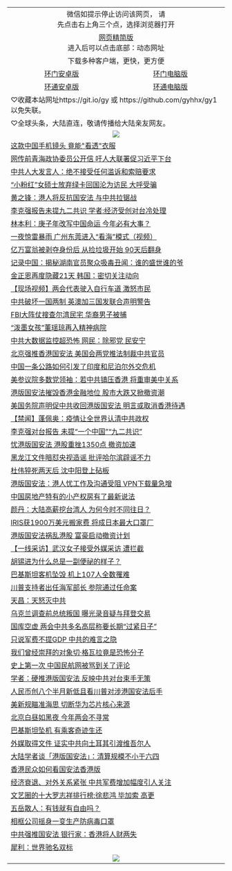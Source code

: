 
 <table>
    <tr>
    <td colspan="2" align="center">微信如提示停止访问该网页， 请<br/>先点击右上角三个点，选择浏览器打开</td>
  <tr>
  <tr>
    <td colspan="2" align="center"><a href="https://gitcdn.xyz/cdn/otiny/up/master/show005.htm">网页精简版</a><br/>进入后可以点击底部：动态网址</td>
  </tr>
  <tr>
    <td colspan="2" align="center">下载多种客户端，更快，更方便</td>
  <tr>
  <tr>
    <td align="center"><a href="https://cdn.jsdelivr.net/gh/opipe/up/oGatea.apk">环门安卓版</a></td>
    <td align="center"><a href="https://cdn.jsdelivr.net/gh/opipe/up/oGate.zip">环门电脑版</a></td>
  </tr>
  <tr>
    <td align="center"><a href="https://cdn.jsdelivr.net/gh/opipe/up/oPipe.apk">环通安卓版</a></td>
    <td align="center"><a href="https://raw.githubusercontent.com/opipe/up/master/oPipe.zip">环通电脑版</a></td>
  </tr>
<tr>
<td colspan="2" align=left>
♡收藏本站网址https://git.io/gy 或 https://github.com/gyhhx/gy1 以免失联。 
 </td>
</tr>
<td colspan="2" align=left>
♡全球头条，大陆直连，敬请传播给大陆亲友网友。
 </td>
</tr>

 <tr>
    <td colspan="2" align=center><img src="https://cdn.jsdelivr.net/gh/gyoupiodf/im1/%E7%BD%91%E9%97%A8%E6%96%B0%E9%97%BB1.jpg"></td>
 </tr>

<tr><td colspan="2" align="left"><a href="https://cdn.xdubr.casa/?name=c1174657&key=rzgoysrlrcghzyrf&from=gy1">这款中国手机镜头 竟能&quot;看透&quot;衣服</a></td></tr>
<tr><td colspan="2" align="left"><a href="https://cdn.xdubr.casa/?name=c1174641&key=rzgoysrlrcghzyrf&from=gy1">网传前青海政协委员公开信 吁人大联署促习近平下台</a></td></tr>
<tr><td colspan="2" align="left"><a href="https://cdn.xdubr.casa/?name=c1174655&key=rzgoysrlrcghzyrf&from=gy1">中共人大发言人：绝不接受任何滥诉和索赔要求</a></td></tr>
<tr><td colspan="2" align="left"><a href="https://cdn.xdubr.casa/?name=c1174634&key=rzgoysrlrcghzyrf&from=gy1">“小粉红”女硕士放弃绿卡回国沦为访民 大呼受骗</a></td></tr>
<tr><td colspan="2" align="left"><a href="https://cdn.xdubr.casa/?name=c1174632&key=rzgoysrlrcghzyrf&from=gy1">黄之锋：港人将反抗国安法 与中共拉锯战</a></td></tr>
<tr><td colspan="2" align="left"><a href="https://cdn.xdubr.casa/?name=c1174633&key=rzgoysrlrcghzyrf&from=gy1">李克强报告未提九二共识 学者:经济受创对台冷处理</a></td></tr>
<tr><td colspan="2" align="left"><a href="https://cdn.xdubr.casa/?name=c1174658&key=rzgoysrlrcghzyrf&from=gy1">林本利：庚子年改写中国命运 今年必有大事？</a></td></tr>
<tr><td colspan="2" align="left"><a href="https://cdn.xdubr.casa/?name=c1174635&key=rzgoysrlrcghzyrf&from=gy1">一夜惊雷暴雨 广州东莞进入“看海”模式（视频）</a></td></tr>
<tr><td colspan="2" align="left"><a href="https://cdn.xdubr.casa/?name=c1174653&key=rzgoysrlrcghzyrf&from=gy1">亿万富翁被剥夺身份后 从捡垃圾开始 90天后翻身</a></td></tr>
<tr><td colspan="2" align="left"><a href="https://cdn.xdubr.casa/?name=c1174622&key=rzgoysrlrcghzyrf&from=gy1">记录中国：揭秘湖南官员聚众吸毒丑闻：谁的盛世谁的爷</a></td></tr>
<tr><td colspan="2" align="left"><a href="https://cdn.xdubr.casa/?name=c1174650&key=rzgoysrlrcghzyrf&from=gy1">金正恩再度隐藏21天 韩国：密切关注动向</a></td></tr>
<tr><td colspan="2" align="left"><a href="https://cdn.xdubr.casa/?name=c1174600&key=rzgoysrlrcghzyrf&from=gy1">【现场视频】两会代表驶入自行车道 激怒市民</a></td></tr>
<tr><td colspan="2" align="left"><a href="https://cdn.xdubr.casa/?name=c1174619&key=rzgoysrlrcghzyrf&from=gy1">中共破坏一国两制 英澳加三国发联合声明警告</a></td></tr>
<tr><td colspan="2" align="left"><a href="https://cdn.xdubr.casa/?name=c1174654&key=rzgoysrlrcghzyrf&from=gy1">FBI大阵仗搜查尔湾民宅 华裔男子被捕</a></td></tr>
<tr><td colspan="2" align="left"><a href="https://cdn.xdubr.casa/?name=c1174661&key=rzgoysrlrcghzyrf&from=gy1">“泼墨女孩”董瑶琼再入精神病院</a></td></tr>
<tr><td colspan="2" align="left"><a href="https://cdn.xdubr.casa/?name=c1174662&key=rzgoysrlrcghzyrf&from=gy1">中共大数据监控超恐怖 网民：除邪党 民安宁</a></td></tr>
<tr><td colspan="2" align="left"><a href="https://cdn.xdubr.casa/?name=c1174597&key=rzgoysrlrcghzyrf&from=gy1">北京强推香港国安法 美国会两党推法制裁中共官员</a></td></tr>
<tr><td colspan="2" align="left"><a href="https://cdn.xdubr.casa/?name=c1174646&key=rzgoysrlrcghzyrf&from=gy1">中国一条公路如何引发了印度和尼泊尔外交危机</a></td></tr>
<tr><td colspan="2" align="left"><a href="https://cdn.xdubr.casa/?name=c1174608&key=rzgoysrlrcghzyrf&from=gy1">美参议院多数党领袖：若中共镇压香港 将重审美中关系</a></td></tr>
<tr><td colspan="2" align="left"><a href="https://cdn.xdubr.casa/?name=c1174604&key=rzgoysrlrcghzyrf&from=gy1">港版国安法摧毁香港金融地位 股市大跌又掀撤资潮</a></td></tr>
<tr><td colspan="2" align="left"><a href="https://cdn.xdubr.casa/?name=c1174651&key=rzgoysrlrcghzyrf&from=gy1">美国务院声明促中共收回港版国安法 明言或取消香港待遇</a></td></tr>
<tr><td colspan="2" align="left"><a href="https://cdn.xdubr.casa/?name=c1174663&key=rzgoysrlrcghzyrf&from=gy1">【禁闻】蓬佩奥：疫情让全世界认清中共政权</a></td></tr>
<tr><td colspan="2" align="left"><a href="https://cdn.xdubr.casa/?name=c1174590&key=rzgoysrlrcghzyrf&from=gy1">李克强对台报告 未提“一个中国”“九二共识”</a></td></tr>
<tr><td colspan="2" align="left"><a href="https://cdn.xdubr.casa/?name=c1174576&key=rzgoysrlrcghzyrf&from=gy1">忧港版国安法 港股重挫1350点 撤资加速</a></td></tr>
<tr><td colspan="2" align="left"><a href="https://cdn.xdubr.casa/?name=c1174621&key=rzgoysrlrcghzyrf&from=gy1">黑龙江文件暗怼央视造谣 批评哈尔滨辟谣不力</a></td></tr>
<tr><td colspan="2" align="left"><a href="https://cdn.xdubr.casa/?name=c1174674&key=rzgoysrlrcghzyrf&from=gy1">杜伟猝死两天后 沈中阳登上砧板</a></td></tr>
<tr><td colspan="2" align="left"><a href="https://cdn.xdubr.casa/?name=c1174656&key=rzgoysrlrcghzyrf&from=gy1">港版国安法：港人忧工作及沟通受阻 VPN下载量急增</a></td></tr>
<tr><td colspan="2" align="left"><a href="https://cdn.xdubr.casa/?name=c1174665&key=rzgoysrlrcghzyrf&from=gy1">中国房地产特有的小产权房有了最新说法</a></td></tr>
<tr><td colspan="2" align="left"><a href="https://cdn.xdubr.casa/?name=c1174605&key=rzgoysrlrcghzyrf&from=gy1">颜丹：大陆高薪挖台湾人 为何今时不同往日？</a></td></tr>
<tr><td colspan="2" align="left"><a href="https://cdn.xdubr.casa/?name=c1174620&key=rzgoysrlrcghzyrf&from=gy1">IRIS获1900万美元搬家费 将成日本最大口罩厂</a></td></tr>
<tr><td colspan="2" align="left"><a href="https://cdn.xdubr.casa/?name=c1174614&key=rzgoysrlrcghzyrf&from=gy1">港版国安法祸乱港股 富豪启动撤资计划</a></td></tr>
<tr><td colspan="2" align="left"><a href="https://cdn.xdubr.casa/?name=c1174602&key=rzgoysrlrcghzyrf&from=gy1">【一线采访】武汉女子接受外媒采访 遭拦截</a></td></tr>
<tr><td colspan="2" align="left"><a href="https://cdn.xdubr.casa/?name=c1174675&key=rzgoysrlrcghzyrf&from=gy1">胡锡进为什么总是一副便祕的样子？</a></td></tr>
<tr><td colspan="2" align="left"><a href="https://cdn.xdubr.casa/?name=c1174609&key=rzgoysrlrcghzyrf&from=gy1">巴基斯坦客机坠毁 机上107人全数罹难</a></td></tr>
<tr><td colspan="2" align="left"><a href="https://cdn.xdubr.casa/?name=c1174647&key=rzgoysrlrcghzyrf&from=gy1">川普支持者出任海军部长 参院通过任命案</a></td></tr>
<tr><td colspan="2" align="left"><a href="https://cdn.xdubr.casa/?name=c1174664&key=rzgoysrlrcghzyrf&from=gy1">天昌：天怒灭中共</a></td></tr>
<tr><td colspan="2" align="left"><a href="https://cdn.xdubr.casa/?name=c1174645&key=rzgoysrlrcghzyrf&from=gy1">乌克兰调查前总统叛国 曝光录音疑与拜登交易</a></td></tr>
<tr><td colspan="2" align="left"><a href="https://cdn.xdubr.casa/?name=c1174611&key=rzgoysrlrcghzyrf&from=gy1">国库空虚 两会中共多名高层称要长期“过紧日子”</a></td></tr>
<tr><td colspan="2" align="left"><a href="https://cdn.xdubr.casa/?name=c1174644&key=rzgoysrlrcghzyrf&from=gy1">只说军费不提GDP 中共的难言之隐</a></td></tr>
<tr><td colspan="2" align="left"><a href="https://cdn.xdubr.casa/?name=c1174673&key=rzgoysrlrcghzyrf&from=gy1">我们曾经崇拜的对象切·格瓦拉竟是恐怖分子</a></td></tr>
<tr><td colspan="2" align="left"><a href="https://cdn.xdubr.casa/?name=c1174668&key=rzgoysrlrcghzyrf&from=gy1">史上第一次 中国民航网被骂到关了评论</a></td></tr>
<tr><td colspan="2" align="left"><a href="https://cdn.xdubr.casa/?name=c1174588&key=rzgoysrlrcghzyrf&from=gy1">学者：硬推港版国安法 反映中共对台束手无策</a></td></tr>
<tr><td colspan="2" align="left"><a href="https://cdn.xdubr.casa/?name=c1174669&key=rzgoysrlrcghzyrf&from=gy1">人民币创八个半月新低且看川普对涉港国安法后手</a></td></tr>
<tr><td colspan="2" align="left"><a href="https://cdn.xdubr.casa/?name=c1174610&key=rzgoysrlrcghzyrf&from=gy1">美新规瞄准海思 切断华为芯片核心来源</a></td></tr>
<tr><td colspan="2" align="left"><a href="https://cdn.xdubr.casa/?name=c1174624&key=rzgoysrlrcghzyrf&from=gy1">北京白昼如黑夜 今年两会不寻常</a></td></tr>
<tr><td colspan="2" align="left"><a href="https://cdn.xdubr.casa/?name=c1174670&key=rzgoysrlrcghzyrf&from=gy1">巴基斯坦坠机 有乘客奇迹生还</a></td></tr>
<tr><td colspan="2" align="left"><a href="https://cdn.xdubr.casa/?name=c1174643&key=rzgoysrlrcghzyrf&from=gy1">外媒取得文件 证实中共向土耳其引渡维吾尔人</a></td></tr>
<tr><td colspan="2" align="left"><a href="https://cdn.xdubr.casa/?name=c1174639&key=rzgoysrlrcghzyrf&from=gy1">大陆学者谈「港版国安法」：清算规模不小于六四</a></td></tr>
<tr><td colspan="2" align="left"><a href="https://cdn.xdubr.casa/?name=c1174606&key=rzgoysrlrcghzyrf&from=gy1">香港民众如何看国安法香港版</a></td></tr>
<tr><td colspan="2" align="left"><a href="https://cdn.xdubr.casa/?name=c1174595&key=rzgoysrlrcghzyrf&from=gy1">经济衰退、对外关系紧张 中共军费增加幅度引人关注</a></td></tr>
<tr><td colspan="2" align="left"><a href="https://cdn.xdubr.casa/?name=c1174672&key=rzgoysrlrcghzyrf&from=gy1">文艺圈的十大罗志祥排行榜:徐悲鸿 毕加索 高更</a></td></tr>
<tr><td colspan="2" align="left"><a href="https://cdn.xdubr.casa/?name=c1174676&key=rzgoysrlrcghzyrf&from=gy1">五岳散人：有钱就有自由吗？</a></td></tr>
<tr><td colspan="2" align="left"><a href="https://cdn.xdubr.casa/?name=c1174625&key=rzgoysrlrcghzyrf&from=gy1">相框公司摇身一变生产防病毒口罩</a></td></tr>
<tr><td colspan="2" align="left"><a href="https://cdn.xdubr.casa/?name=c1174599&key=rzgoysrlrcghzyrf&from=gy1">中共强推国安法 银行家：香港将人财两失</a></td></tr>
<tr><td colspan="2" align="left"><a href="https://cdn.xdubr.casa/?name=c1174677&key=rzgoysrlrcghzyrf&from=gy1">犀利：世界驰名双标</a></td></tr>

  <tr>
    <td colspan="2" align="center"><img src="https://cdn.jsdelivr.net/gh/opipe/up/oGate65.jpg"/></td>
  </tr>
 

</table>

